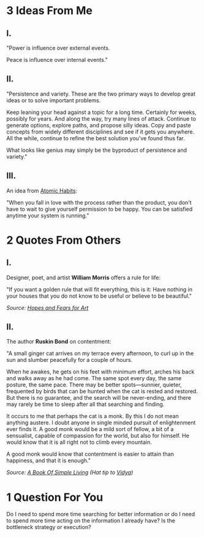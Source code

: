 # 3 Ideas From Me
## I.
"Power is influence over external events.

Peace is influence over internal events."
## II.
"Persistence and variety. These are the two primary ways to develop great ideas or to solve important problems.

Keep leaning your head against a topic for a long time. Certainly for weeks, possibly for years. And along the way, try many lines of attack. Continue to generate options, explore paths, and propose silly ideas. Copy and paste concepts from widely different disciplines and see if it gets you anywhere. All the while, continue to refine the best solution you’ve found thus far.

What looks like genius may simply be the byproduct of persistence and variety."
## III.
An idea from [Atomic Habits](https://click.convertkit-mail4.com/gkurgzw86qt5hdomvqobz/wnh2hghr086p4zc7/aHR0cHM6Ly9qYW1lc2NsZWFyLmNvbS9hdG9taWMtaGFiaXRz):

"When you fall in love with the process rather than the product, you don’t have to wait to give yourself permission to be happy. You can be satisfied anytime your system is running."
# 2 Quotes From Others
## I.
Designer, poet, and artist **William Morris** offers a rule for life:

"If you want a golden rule that will fit everything, this is it: Have nothing in your houses that you do not know to be useful or believe to be beautiful."

_Source:_ [_Hopes and Fears for Art_](https://click.convertkit-mail4.com/gkurgzw86qt5hdomvqobz/08hwh9hmlqr5wohl/aHR0cHM6Ly93d3cuZ3V0ZW5iZXJnLm9yZy9jYWNoZS9lcHViLzM3NzMvcGczNzczLWltYWdlcy5odG1s)
## II.
The author **Ruskin Bond** on contentment:

"A small ginger cat arrives on my terrace every afternoon, to curl up in the sun and slumber peacefully for a couple of hours.

When he awakes, he gets on his feet with minimum effort, arches his back and walks away as he had come. The same spot every day, the same posture, the same pace. There may be better spots—sunnier, quieter, frequented by birds that can be hunted when the cat is rested and restored. But there is no guarantee, and the search will be never-ending, and there may rarely be time to sleep after all that searching and finding.

It occurs to me that perhaps the cat is a monk. By this I do not mean anything austere. I doubt anyone in single minded pursuit of enlightenment ever finds it. A good monk would be a mild sort of fellow, a bit of a sensualist, capable of compassion for the world, but also for himself. He would know that it is all right not to climb every mountain.

A good monk would know that contentment is easier to attain than happiness, and that it is enough."

_Source:_ [_A Book Of Simple Living_](https://click.convertkit-mail4.com/gkurgzw86qt5hdomvqobz/8ghqhohgrknvp2sk/aHR0cHM6Ly9hbXpuLnRvLzNFamJMS1g=) _(Hat tip to_ [_Vidya_](https://click.convertkit-mail4.com/gkurgzw86qt5hdomvqobz/vqh3hrhnw8r734tg/aHR0cHM6Ly90d2l0dGVyLmNvbS9WaWR5YUc4OC9zdGF0dXMvMTU5MDcwNzAzMTc3ODE2NDczNg==)_)_
# 1 Question For You
Do I need to spend more time searching for better information or do I need to spend more time acting on the information I already have? Is the bottleneck strategy or execution?